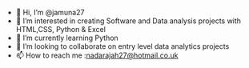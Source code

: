 - 👋 Hi, I’m @jamuna27
- 👀 I’m interested in creating Software and Data analysis projects with HTML,CSS, Python & Excel
- 🌱 I’m currently learning Python
- 💞️ I’m looking to collaborate on entry level data analytics projects
- 📫 How to reach me :nadarajah27@hotmail.co.uk

<!---
jamuna27/jamuna27 is a ✨ special ✨ repository because its `README.md` (this file) appears on your GitHub profile.
You can click the Preview link to take a look at your changes.
--->
